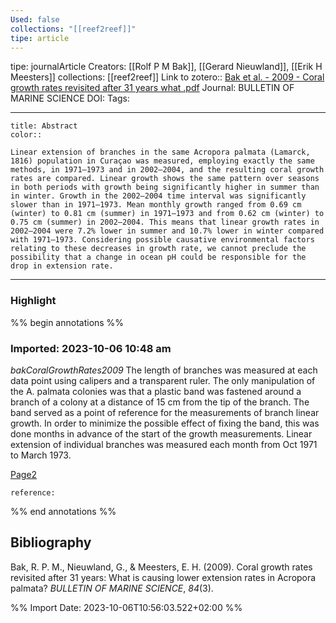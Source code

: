 ```yaml
---
Used: false
collections: "[[reef2reef]]"
tipe: article
---
```

tipe: journalArticle
Creators: [[Rolf P M Bak]], [[Gerard Nieuwland]], [[Erik H Meesters]]
collections: [[reef2reef]]
Link to zotero:: [Bak et al. - 2009 - Coral growth rates revisited after 31 years what .pdf](zotero://select/library/items/BWQAT45N)
Journal: BULLETIN OF MARINE SCIENCE
DOI: 
Tags: 

---
```ad-note
title: Abstract
color:: 

Linear extension of branches in the same Acropora palmata (Lamarck, 1816) population in Curaçao was measured, employing exactly the same methods, in 1971–1973 and in 2002–2004, and the resulting coral growth rates are compared. Linear growth shows the same pattern over seasons in both periods with growth being significantly higher in summer than in winter. Growth in the 2002–2004 time interval was significantly slower than in 1971–1973. Mean monthly growth ranged from 0.69 cm (winter) to 0.81 cm (summer) in 1971–1973 and from 0.62 cm (winter) to 0.75 cm (summer) in 2002–2004. This means that linear growth rates in 2002–2004 were 7.2% lower in summer and 10.7% lower in winter compared with 1971–1973. Considering possible causative environmental factors relating to these decreases in growth rate, we cannot preclude the possibility that a change in ocean pH could be responsible for the drop in extension rate.

```

---
### Highlight

%% begin annotations %%



### Imported: 2023-10-06 10:48 am

*bakCoralGrowthRates2009*
	The length of branches was measured at each data point using calipers and a transparent ruler. The only manipulation of the A. palmata colonies was that a plastic band was fastened around a branch of a colony at a distance of 15 cm from the tip of the branch. The band served as a point of reference for the measurements of branch linear growth. In order to minimize the possible effect of fixing the band, this was done months in advance of the start of the growth measurements. Linear extension of individual branches was measured each month from Oct 1971 to March 1973. 
	
[Page2](zotero://open-pdf/library/items/BWQAT45N?page=2&a=M5L8QBLY)
	
	
	
	reference:


%% end annotations %%

## Bibliography

Bak, R. P. M., Nieuwland, G., & Meesters, E. H. (2009). Coral growth rates revisited after 31 years: What is causing lower extension rates in Acropora palmata? _BULLETIN OF MARINE SCIENCE_, _84_(3).

%% Import Date: 2023-10-06T10:56:03.522+02:00 %%
